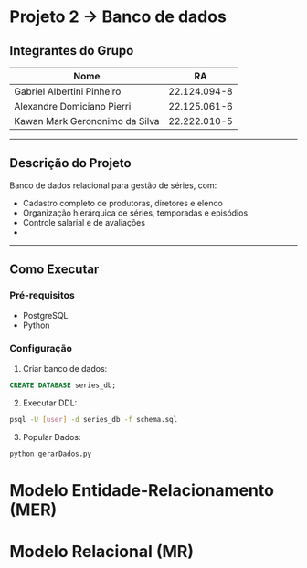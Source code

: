 # Projeto 2 -> Banco de dados

## Integrantes do Grupo

| Nome                                  | RA             |
|---------------------------------------|----------------|
| Gabriel Albertini Pinheiro           | 22.124.094-8   |
| Alexandre Domiciano Pierri           | 22.125.061-6   |
| Kawan Mark Gerononimo da Silva       | 22.222.010-5   |

---

## Descrição do Projeto

Banco de dados relacional para gestão de séries, com:

- Cadastro completo de produtoras, diretores e elenco
- Organização hierárquica de séries, temporadas e episódios
- Controle salarial e de avaliações
- 
---

## Como Executar

### Pré-requisitos

- PostgreSQL 
- Python 

### Configuração

1. Criar banco de dados:
```sql
CREATE DATABASE series_db;
```

2. Executar DDL:
```bash
psql -U [user] -d series_db -f schema.sql
```

3. Popular Dados:
```bash
python gerarDados.py
```





# Modelo Entidade-Relacionamento (MER)



# Modelo Relacional (MR)







